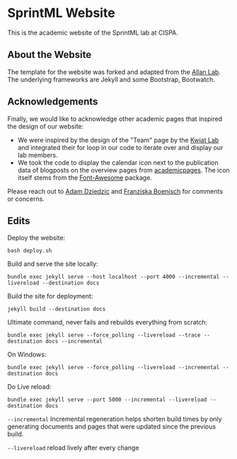 # SprintML Website

This is the academic website of the SprintML lab at CISPA.

## About the Website

The template for the website was forked and adapted from
the [Allan Lab](https://github.com/mpa139/allanlab/tree/gh-pages).
The underlying frameworks are Jekyll and some Bootstrap, Bootwatch.

## Acknowledgements

Finally, we would like to acknowledge other academic pages that inspired the design of our website:

- We were inspired by the design of the "Team" page by
  the [Kwiat Lab](https://github.com/KwiatLab/group-website-jekyll?ref=jekyll-themes.com) and integrated their for loop
  in our code to iterate over and display our lab members.
- We took the code to display the calendar icon next to the publication data of blogposts on the overview pages
  from [academicpages](https://github.com/academicpages/academicpages.github.io). The icon itself stems from
  the [Font-Awesome](https://github.com/FortAwesome/Font-Awesome) package.

Please reach out to [Adam Dziedzic](https://adam-dziedzic.com/) and [Franziska Boenisch](https://franziska-boenisch.de/)
for comments or concerns.

## Edits

Deploy the website:
```shell
bash deploy.sh
```

Build and serve the site locally:
```shell
bundle exec jekyll serve --host localhost --port 4000 --incremental --livereload --destination docs
```

Build the site for deployment:
```shell
jekyll build --destination docs
```

Ultimate command, never fails and rebuilds everything from scratch:

```shell
bundle exec jekyll serve --force_polling --livereload --trace --destination docs --incremental
```

On Windows:

```shell
bundle exec jekyll serve --force_polling --livereload --incremental --destination docs
```

Do Live reload:

```shell
bundle exec jekyll serve --port 5000 --incremental --livereload --destination docs
```

`--incremental` Incremental regeneration helps shorten build times by only
generating documents and pages that were updated since the previous build.

`--livereload` reload lively after every change
